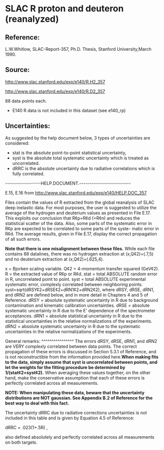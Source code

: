 # SLAC R proton and deuteron (reanalyzed)

## Reference: 
L.W.Whitlow, SLAC-Report-357, Ph.D. Thesis, Stanford University,March 1990. 

## Source:
http://www.slac.stanford.edu/exp/e140/R.H2_357

http://www.slac.stanford.edu/exp/e140/R.D2_357

88 data points each.

* E140 R data is not included in this dataset (see e140_rp)

## Uncertainties:
  As suggested by the help document below, 3 types of uncertainties are considered:
  * stat is the absolute point-to-point statistical uncertainty,
  * syst is the absolute total systematic uncertainty which is treated as uncorrelated.
  * dRRC is the absolute uncertainty due to radiative correlations which is fully correlated.



------------------HELP.DOCUMENT.-------------------------- 

E.15, E.16 from http://www.slac.stanford.edu/exp/e140/HELP.DOC_357


Files contain the values of R extracted from the global reanalysis of SLAC deep inelastic data. For most purposes, the user is suggested to utilize the average of the hydrogen and deuterium values as presented in File E.17. This exploits our conclusion that R¢p=R¢d (=R¢n) and reduces the statistical scatter of the data. Also, some parts of the systematic error in R¢p are expected to be correlated to some parts of the syste- 
matic error in R¢d. The average results, given in File E.17, display the correct propagation of all such errors. 
 
**Note that there is one misalignment between these files.** While each file contains 88 datalines, there was no hydrogen extraction at (x,Q¢2)=(.7,5) and no deuterium extraction at (x,Q¢2)=(.625,4). 
 
 
x = Bjorken scaling variable. 
Q¢2 = 4-momentum transfer squared (GeV¢2). 
R = the extracted value of R¢p or R¢d. 
stat = total ABSOLUTE random error in R, uncorrelated point to point. 
syst = total ABSOLUTE experimental systematic error, complexly correlated between neighboring points. syst=sqrt(dRSY¢2+dRSE¢2+dRN1¢2+dRN2¢2), where dRSY, dRSE, dRN1, and dRN2 are defined below, and in more detail in Chapters 4 and 5 of Reference. 
dRSY = absolute systematic uncertainty in R due to background contamination and kinematic calibration uncertainties. 
dRSE = absolute systematic uncertainty in R due to the E' dependence of the spectrometer acceptances. 
dRN1 = absolute statistical uncertainty in R due to the statistical uncertainties in the relative normalizations of the experiments. 
dRN2 = absolute systematic uncertainty in R due to the systematic uncertainties in the relative normalizations of the experiments. 
 
General remarks: 
^^^^^^^^^^^^^^^^ 
The errors dRSY, dRSE, dRN1, and dRN2 are VERY complexly correlated between data points. The correct propagation of these errors is discussed in Section 5.3.1 of Reference, and is not reconstructible from 
the information provided here.**When making fits to the data, simply assume that syst is uncorrelated between points, and let the weights for the fitting procedure be determined by 1/(stat¢2+syst¢2).** When averaging these values together, on the other hand, make the conservative assumption that each of these errors is perfectly correlated across all measurements. 
 
**NOTE: When manipulating these data, beware that the uncertainty distributions are NOT gaussian. See Appendix B.2 of Reference for the best way to deal with this fact.** 
 
The uncertainty dRRC due to radiative corrections uncertainties is not included in this table and is given by Equation 4.5 of Reference: 
 
 dRRC = .023(1+.5R) , 
 
also defined absolutely and perfectly correlated across all measurements on both targets. 
 
